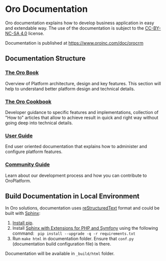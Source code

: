 # Oro Documentation

Oro documentation explains how to develop business application in easy and extendable way.
The use of the documentation is subject to the [CC-BY-NC-SA 4.0](./LICENSE) license.

Documentation is published at https://www.oroinc.com/doc/orocrm

## Documentation Structure

### [The Oro Book](https://www.oroinc.com/doc/orocrm/current/book)

Overview of Platform architecture, design and key features.
This section will help to understand better platform design and technical details.

### [The Oro Cookbook](https://www.oroinc.com/doc/orocrm/current/cookbook)

Developer guidance to specific features and implementations, collection of "How to" articles that allow
to achieve result in quick and right way without going deep into technical details.

### [User Guide](https://www.oroinc.com/doc/orocrm/current/user-guide)

End user oriented documentation that explains how to administer and configure platform features.

### [Community Guide](https://www.oroinc.com/doc/orocrm/current/community)

Learn about our development process and how you can contribute to OroPlatform.

## Build Documentation in Local Environment

In Oro solutions, documentation uses [reStructuredText](http://docutils.sourceforge.net/rst.html) format and
could be built with [Sphinx](http://sphinx-doc.org/):

1. [Install pip](https://pip.pypa.io/en/stable/installing/).
2. Install [Sphinx with Extensions for PHP and Symfony](https://github.com/fabpot/sphinx-php) using the following command:
   `pip install --upgrade -q -r requirements.txt`
3. Run `make html` in documentation folder. Ensure that `conf.py` (documentation build configuration file) is there.

Documentation will be available in `_build/html` folder.
